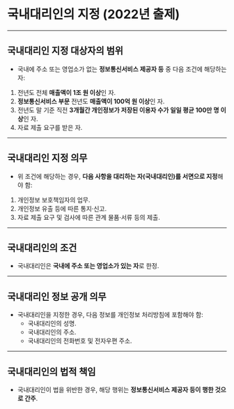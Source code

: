# 국내대리인의 지정 (2022년 출제)

---

## 국내대리인 지정 대상자의 범위

- 국내에 주소 또는 영업소가 없는 **정보통신서비스 제공자 등** 중 다음 조건에 해당하는 자:

1. 전년도 전체 **매출액이 1조 원 이상**인 자.  
2. **정보통신서비스 부문** 전년도 **매출액이 100억 원 이상**인 자.  
3. 전년도 말 기준 직전 **3개월간 개인정보가 저장된 이용자 수가 일일 평균 100만 명 이상**인 자.  
4. 자료 제출 요구를 받은 자.

---

## 국내대리인 지정 의무

- 위 조건에 해당하는 경우, **다음 사항을 대리하는 자(국내대리인)를 서면으로 지정**해야 함:

1. 개인정보 보호책임자의 업무.  
2. 개인정보 유출 등에 따른 통지·신고.  
3. 자료 제출 요구 및 검사에 따른 관계 물품·서류 등의 제출.

---

## 국내대리인의 조건

- 국내대리인은 **국내에 주소 또는 영업소가 있는 자**로 한정.

---

## 국내대리인 정보 공개 의무

- 국내대리인을 지정한 경우, 다음 정보를 개인정보 처리방침에 포함해야 함:  
  - 국내대리인의 성명.  
  - 국내대리인의 주소.  
  - 국내대리인의 전화번호 및 전자우편 주소.

---

## 국내대리인의 법적 책임

- 국내대리인이 법을 위반한 경우, 해당 행위는 **정보통신서비스 제공자 등이 행한 것으로 간주**.
